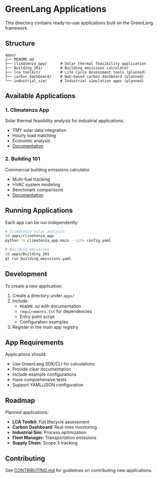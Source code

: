 # GreenLang Applications

This directory contains ready-to-use applications built on the GreenLang framework.

## Structure

```
apps/
├── README.md
├── climatenza_app/      # Solar thermal feasibility application
├── Building_101/        # Building emissions calculator
├── lca_toolkit/         # Life Cycle Assessment tools (planned)
├── carbon_dashboard/    # Web-based carbon dashboard (planned)
└── industrial_sim/      # Industrial simulation apps (planned)
```

## Available Applications

### 1. Climatenza App
Solar thermal feasibility analysis for industrial applications.
- TMY solar data integration
- Hourly load matching
- Economic analysis
- [Documentation](climatenza_app/README.md)

### 2. Building 101
Commercial building emissions calculator.
- Multi-fuel tracking
- HVAC system modeling
- Benchmark comparisons
- [Documentation](Building_101/README.md)

## Running Applications

Each app can be run independently:

```bash
# Climatenza solar analysis
cd apps/climatenza_app
python -m climatenza_app.main --site config.yaml

# Building emissions
cd apps/Building_101
gl run building_emissions.yaml
```

## Development

To create a new application:

1. Create a directory under `apps/`
2. Include:
   - `README.md` with documentation
   - `requirements.txt` for dependencies
   - Entry point script
   - Configuration examples
3. Register in the main app registry

## App Requirements

Applications should:
- Use GreenLang SDK/CLI for calculations
- Provide clear documentation
- Include example configurations
- Have comprehensive tests
- Support YAML/JSON configuration

## Roadmap

Planned applications:
- **LCA Toolkit**: Full lifecycle assessment
- **Carbon Dashboard**: Real-time monitoring
- **Industrial Sim**: Process optimization
- **Fleet Manager**: Transportation emissions
- **Supply Chain**: Scope 3 tracking

## Contributing

See [CONTRIBUTING.md](../CONTRIBUTING.md) for guidelines on contributing new applications.